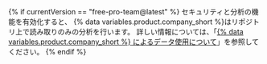 {% if currentVersion == "free-pro-team@latest" %}
セキュリティと分析の機能を有効化すると、
{% data variables.product.company_short %}はリポジトリ上で読み取りのみの分析を行います。 詳しい情報については、「[{% data variables.product.company_short %} によるデータ使用について](/github/understanding-how-github-uses-and-protects-your-data/about-githubs-use-of-your-data)」を参照してください。
{% endif %}
